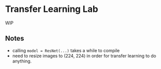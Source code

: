 # Transfer Learning Lab

WIP

## Notes

- calling `model = ResNet(...)` takes a while to compile
- need to resize images to (224, 224) in order for transfer
learning to do anything.